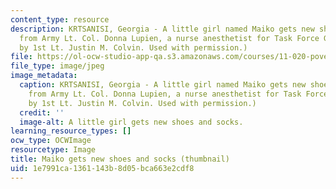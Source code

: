 ```yaml
---
content_type: resource
description: KRTSANISI, Georgia - A little girl named Maiko gets new shoes and socks
  from Army Lt. Col. Donna Lupien, a nurse anesthetist for Task Force GTEP. (Photograph
  by 1st Lt. Justin M. Colvin. Used with permission.)
file: https://ol-ocw-studio-app-qa.s3.amazonaws.com/courses/11-020-poverty-public-policy-and-controversy-fall-2003/1e7991ca1361143b8d05bca663e2cdf8_11-020f03-th.jpg
file_type: image/jpeg
image_metadata:
  caption: KRTSANISI, Georgia - A little girl named Maiko gets new shoes and socks
    from Army Lt. Col. Donna Lupien, a nurse anesthetist for Task Force GTEP. (Photograph
    by 1st Lt. Justin M. Colvin. Used with permission.)
  credit: ''
  image-alt: A little girl gets new shoes and socks.
learning_resource_types: []
ocw_type: OCWImage
resourcetype: Image
title: Maiko gets new shoes and socks (thumbnail)
uid: 1e7991ca-1361-143b-8d05-bca663e2cdf8
---
```

